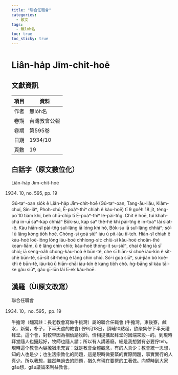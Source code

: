 ```yaml
---
title: "聯合任職會"
categories:
  - 散文
tags:
  - 無lo̍h名
toc: true
toc_sticky: true
---
```


# Liân-ha̍p Jīm-chit-hoē

## 文獻資訊

| 項目 | 資料 |
|---|---|
| 作者 | 無lo̍h名 |
| 卷期 | 台灣教會公報 |
| 卷期 | 第595卷 |
| 日期 | 1934/10 |
| 頁數 | 19 |

## 白話字（原文數位化）

Liân-ha̍p Jīm-chit-hoē

1934. 10, no. 595, pp. 19

Gû-taⁿ-oan sio̍k ê Liân-ha̍p Jīm-chit-hoē (Gû-taⁿ-oan, Tang-āu-liâu, Kiâm-chuí, Sin-iâⁿ, Phoh-chú, Ē-poàⁿ-thiⁿ chiah ê kàu-hoē) tī 9 goe̍h 18 ji̍t, téng-po͘ 10 tiám khí, beh chū-chi̍p tī Ē-poàⁿ-thiⁿ lé-pài-tn̂g. Chit ê hoē, tuì khah-chá in-uī saⁿ-kap chhiáⁿ Bo̍k-su, kap saⁿ thê-hê khí pài-tn̂g ê in-toaⁿ lâi siat--ê. Kàu hiān-sî pài-tn̂g suî-lâng iā lóng khí hó, Bo̍k-su iā suî-lâng chhiáⁿ; só͘-í ū lâng kóng tio̍h hoè. Chóng-sī goá siūⁿ iáu ū pit-iàu tī-teh. Hiān-sî chiah ê kàu-hoē loē-iông lóng iáu-boē chhiong-si̍t: chiū-sī kàu-hoē choân-thé koan-liām, ū ê lâng chin chió; kàu-hoē thóng-it su-siúⁿ, chai ê lâng iā sī chió; iā seng-oa̍h chong-kàu-hoà ê būn-tê, che sī hiān-sî choè iàu-kín ê si̍t-chè būn-tê, sū-si̍t si̍t-hêng ê lâng chin chió. Só͘-í goá siūⁿ, sui-jiân bô koè-khì ê būn-tê, iáu-kú ū hiān-chāi iàu-kín ê kang tio̍h chò. ǹg-bāng sî kàu tāi-ke gâu siūⁿ, gâu gī-lūn lâi lī-ek kàu-hoē.

## 漢羅（Ùi原文改寫）

聯合任職會

1934. 10，no. 595，pp. 19

牛擔灣（翻寫註：長老教會寫做牛挑灣）屬的聯合任職會 (牛擔灣，東後寮，鹹水，新營，朴子，下半天遮的教會) 佇9月18日，頂晡10點起，欲聚集佇下半天禮拜堂。這个會，對較早因為相佮請牧師，佮相提攜起拜堂的因端來設--的。到現時拜堂隨人也攏起好，牧師也隨人請；所以有人講著廢。總是我想猶有必要佇teh。現時這个教會內容攏猶未充實：就是教會全體觀念，有的人真少；教會統一思想，知的人也是少；也生活宗教化的問題，這是現時做要緊的實際問題，事實實行的人真少。所以我想，雖然無過去的問題，猶久有現在要緊的工著做。向望時到大家gâu想，gâu議論來利益教會。
